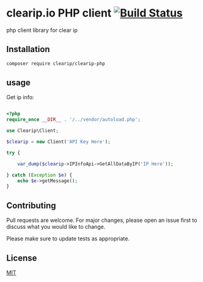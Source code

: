 # clearip.io PHP client [![Build Status](https://travis-ci.com/clearip/clearip-php.svg?branch=master)](https://travis-ci.com/clearip/clearip-php)

php client library for clear ip

## Installation

```bash
composer require clearip/clearip-php
```

## usage

Get ip info:

```php

<?php
require_once __DIR__ . '/../vendor/autoload.php';

use Clearip\Client;

$clearip = new Client('API Key Here');

try {

    var_dump($clearip->IPInfoApi->GetAllDataByIP('IP Here'));

} catch (Exception $e) {
    echo $e->getMessage();
}


```

## Contributing

Pull requests are welcome. For major changes, please open an issue first to discuss what you would like to change.

Please make sure to update tests as appropriate.

## License

[MIT](https://choosealicense.com/licenses/mit/)
